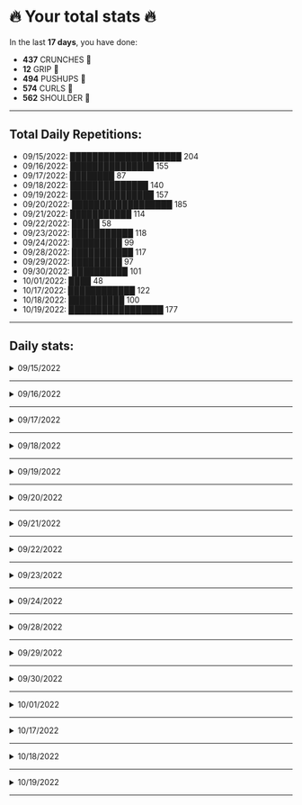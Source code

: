 # 🔥 Your total stats 🔥
In the last **17 days**, you have done:

- **437** CRUNCHES 💪
- **12** GRIP 💪
- **494** PUSHUPS 💪
- **574** CURLS 💪
- **562** SHOULDER 💪

---
## Total Daily Repetitions: 
- 09/15/2022: 
████████████████████ 204 
- 09/16/2022: 
███████████████ 155 
- 09/17/2022: 
████████ 87 
- 09/18/2022: 
██████████████ 140 
- 09/19/2022: 
███████████████ 157 
- 09/20/2022: 
██████████████████ 185 
- 09/21/2022: 
███████████ 114 
- 09/22/2022: 
█████ 58 
- 09/23/2022: 
███████████ 118 
- 09/24/2022: 
█████████ 99 
- 09/28/2022: 
███████████ 117 
- 09/29/2022: 
█████████ 97 
- 09/30/2022: 
██████████ 101 
- 10/01/2022: 
████ 48 
- 10/17/2022: 
████████████ 122 
- 10/18/2022: 
██████████ 100 
- 10/19/2022: 
█████████████████ 177 
---
## Daily stats:

<details>
<summary>09/15/2022</summary>

- **GRIP:** 12
- **PUSHUPS:** 60
- **CURLS:** 72
- **SHOULDER:** 60
</details>

---


<details>
<summary>09/16/2022</summary>

- **CRUNCHES:** 30
- **GRIP:** 0
- **PUSHUPS:** 45
- **CURLS:** 40
- **SHOULDER:** 40
</details>

---


<details>
<summary>09/17/2022</summary>

- **CRUNCHES:** 22
- **GRIP:** 0
- **PUSHUPS:** 20
- **CURLS:** 22
- **SHOULDER:** 23
</details>

---


<details>
<summary>09/18/2022</summary>

- **CRUNCHES:** 37
- **GRIP:** 0
- **PUSHUPS:** 30
- **CURLS:** 34
- **SHOULDER:** 39
</details>

---


<details>
<summary>09/19/2022</summary>

- **CRUNCHES:** 36
- **GRIP:** 0
- **PUSHUPS:** 30
- **CURLS:** 47
- **SHOULDER:** 44
</details>

---


<details>
<summary>09/20/2022</summary>

- **CRUNCHES:** 41
- **GRIP:** 0
- **PUSHUPS:** 36
- **CURLS:** 54
- **SHOULDER:** 54
</details>

---


<details>
<summary>09/21/2022</summary>

- **CRUNCHES:** 30
- **GRIP:** 0
- **PUSHUPS:** 24
- **CURLS:** 30
- **SHOULDER:** 30
</details>

---


<details>
<summary>09/22/2022</summary>

- **CRUNCHES:** 12
- **GRIP:** 0
- **PUSHUPS:** 12
- **CURLS:** 17
- **SHOULDER:** 17
</details>

---


<details>
<summary>09/23/2022</summary>

- **CRUNCHES:** 24
- **GRIP:** 0
- **PUSHUPS:** 27
- **CURLS:** 35
- **SHOULDER:** 32
</details>

---


<details>
<summary>09/24/2022</summary>

- **CRUNCHES:** 22
- **GRIP:** 0
- **PUSHUPS:** 17
- **CURLS:** 30
- **SHOULDER:** 30
</details>

---


<details>
<summary>09/28/2022</summary>

- **CRUNCHES:** 27
- **GRIP:** 0
- **PUSHUPS:** 30
- **CURLS:** 30
- **SHOULDER:** 30
</details>

---


<details>
<summary>09/29/2022</summary>

- **CRUNCHES:** 24
- **GRIP:** 0
- **PUSHUPS:** 24
- **CURLS:** 24
- **SHOULDER:** 25
</details>

---


<details>
<summary>09/30/2022</summary>

- **CRUNCHES:** 24
- **GRIP:** 0
- **PUSHUPS:** 29
- **CURLS:** 24
- **SHOULDER:** 24
</details>

---


<details>
<summary>10/01/2022</summary>

- **CRUNCHES:** 12
- **GRIP:** 0
- **PUSHUPS:** 12
- **CURLS:** 12
- **SHOULDER:** 12
</details>

---


<details>
<summary>10/17/2022</summary>

- **CRUNCHES:** 30
- **GRIP:** 0
- **PUSHUPS:** 32
- **CURLS:** 30
- **SHOULDER:** 30
</details>

---


<details>
<summary>10/18/2022</summary>

- **CRUNCHES:** 32
- **GRIP:** 0
- **PUSHUPS:** 20
- **CURLS:** 24
- **SHOULDER:** 24
</details>

---


<details>
<summary>10/19/2022</summary>

- **CRUNCHES:** 34
- **GRIP:** 0
- **PUSHUPS:** 46
- **CURLS:** 49
- **SHOULDER:** 48
</details>

---


